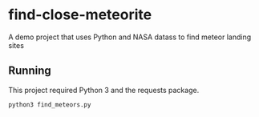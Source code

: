 # find-close-meteorite
A demo project that uses Python and NASA datass to find meteor landing sites


## Running

This project required Python 3 and the requests package.

`python3 find_meteors.py`